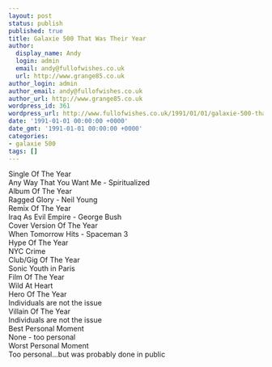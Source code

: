 ```yaml
---
layout: post
status: publish
published: true
title: Galaxie 500 That Was Their Year
author:
  display_name: Andy
  login: admin
  email: andy@fullofwishes.co.uk
  url: http://www.grange85.co.uk
author_login: admin
author_email: andy@fullofwishes.co.uk
author_url: http://www.grange85.co.uk
wordpress_id: 361
wordpress_url: http://www.fullofwishes.co.uk/1991/01/01/galaxie-500-that-was-their-year/
date: '1991-01-01 00:00:00 +0000'
date_gmt: '1991-01-01 00:00:00 +0000'
categories:
- galaxie 500
tags: []
---
```

<p>Single Of The Year <br />Any Way That You Want Me - Spiritualized <br />Album Of The Year <br />Ragged Glory - Neil Young <br />Remix Of The Year <br />Iraq As Evil Empire - George Bush <br />Cover Version Of The Year <br />When Tomorrow Hits - Spaceman 3 <br />Hype Of The Year <br />NYC Crime <br />Club/Gig Of The Year <br />Sonic Youth in Paris <br />Film Of The Year <br />Wild At Heart <br />Hero Of The Year <br />Individuals are not the issue <br />Villain Of The Year <br />Individuals are not the issue <br />Best Personal Moment <br />None - too personal <br />Worst Personal Moment <br />Too personal...but was probably done in public</p>
